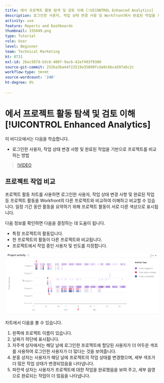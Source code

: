 ```yaml
---
title: 에서 프로젝트 활동 탐색 및 검토 이해 [!UICONTROL Enhanced Analytics]
description: 로그인한 사용자, 작업 상태 변경 사항 및 Workfront에서 완료된 작업을 기반으로 프로젝트를 비교하는 방법을 알아봅니다.
activity: use
feature: Reports and Dashboards
thumbnail: 335049.png
type: Tutorial
role: User
level: Beginner
team: Technical Marketing
kt: 8731
exl-id: 26ac507d-b3c6-400f-9ac6-42ef493f9380
source-git-commit: 252ba3ba44f22519a35899fcda9c6bca597a6c2c
workflow-type: tm+mt
source-wordcount: '240'
ht-degree: 0%

---
```


# 에서 프로젝트 활동 탐색 및 검토 이해 [!UICONTROL Enhanced Analytics]

이 비디오에서는 다음을 학습합니다.

* 로그인한 사용자, 작업 상태 변경 사항 및 완료된 작업을 기반으로 프로젝트를 비교하는 방법

>[!VIDEO](https://video.tv.adobe.com/v/335049/?quality=12)

## 프로젝트 작업 비교

프로젝트 활동 차트를 사용하면 로그인한 사용자, 작업 상태 변경 사항 및 완료된 작업 등 프로젝트 활동을 Workfront의 다른 프로젝트와 비교하여 이해하고 비교할 수 있습니다. 일정 기간 동안 활동을 요약하기 위해 프로젝트 활동이 서로 다른 색상으로 표시됩니다.

다음 정보를 확인하면 다음을 결정하는 데 도움이 됩니다.

* 특정 프로젝트의 활동입니다.
* 한 프로젝트의 활동이 다른 프로젝트와 비교됩니다.
* 프로젝트에서 작업 중인 사용자 및 빈도를 지정합니다.

![아래 글머리 기호에 설명된 영역에 숫자가 있는 프로젝트 활동을 보여주는 이미지입니다](assets/section-2-5.png)

차트에서 다음을 볼 수 있습니다.

1. 왼쪽에 프로젝트 이름이 있습니다.
1. 날짜가 하단에 표시됩니다.
1. 자주색 상자에서는 해당 날에 로그인한 프로젝트에 할당된 사용자가 더 어두운 색조를 사용하여 로그인한 사용자가 더 많다는 것을 보여줍니다.
1. 분홍 상자는 사용자가 해당 날에 프로젝트의 작업 상태를 변경했으며, 세부 색조가 더 많은 작업 상태가 변경되었음을 나타냅니다.
1. 파란색 상자는 사용자가 프로젝트에 대한 작업을 완료했음을 보여 주고, 세부 음영으로 완료되는 작업이 더 많음을 나타냅니다.
